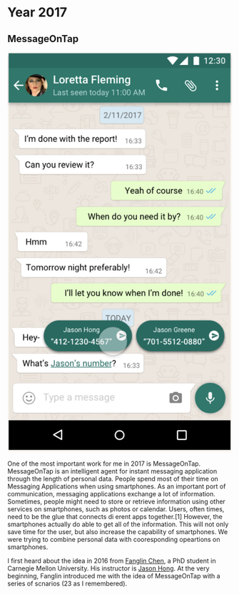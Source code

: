 # Year 2017

## MessageOnTap
![Image By Mika Nomura](https://github.com/gaoliyao/gaoliyao.github.io/blob/master/MOT.png)

One of the most important work for me in 2017 is MessageOnTap. MessageOnTap is an intelligent agent for instant messaging application through the length of personal data. People spend most of their time on Messaging Applications when using smartphones. As an important port of communication, messaging applications exchange a lot of information. Sometimes, people might need to store or retrieve information using other services on smartphones, such as photos or calendar. Users, often times, need to be the glue that connects di erent apps together.[1] However, the smartphones actually do able to get all of the information. This will not only save time for the user, but also increase the capability of smartphones. We were trying to combine personal data with cooresponding opeartions on smartphones. 

I first heard about the idea in 2016 from [Fanglin Chen](http://fanglin-chen.strikingly.com/), a PhD student in Carnegie Mellon University. His instructor is [Jason Hong](http://www.cs.cmu.edu/~jasonh/). At the very beginning, Fanglin introduced me with the idea of MessageOnTap with a series of scnarios (23 as I remembered). 
